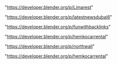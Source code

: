 "https://developer.blender.org/p/Limarest"

"https://developer.blender.org/p/latestnewsdubai6"

"https://developer.blender.org/p/funwithbacklinks"

"https://developer.blender.org/p/hemkocarrental"

"https://developer.blender.org/p/northwall"

 
"https://developer.blender.org/p/hemkocarrental"


 
